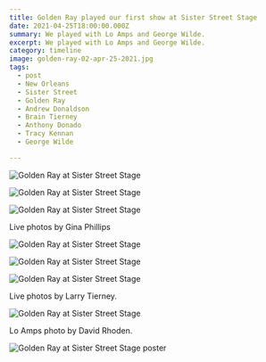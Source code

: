 ```yaml
---
title: Golden Ray played our first show at Sister Street Stage
date: 2021-04-25T18:00:00.000Z
summary: We played with Lo Amps and George Wilde.
excerpt: We played with Lo Amps and George Wilde.
category: timeline
image: golden-ray-02-apr-25-2021.jpg
tags:
  - post 
  - New Orleans
  - Sister Street
  - Golden Ray
  - Andrew Donaldson
  - Brain Tierney
  - Anthony Donado
  - Tracy Kennan
  - George Wilde

---
```


![Golden Ray at Sister Street Stage](/static/img/golden-ray-04-apr-25-2021.jpg "Golden Ray at Sister Street Stage")

![Golden Ray at Sister Street Stage](/static/img/golden-ray-05-apr-25-2021.jpg "Golden Ray at Sister Street Stage")

![Golden Ray at Sister Street Stage](/static/img/sister-street-pano-apr-25-2021.jpg "Golden Ray at Sister Street Stage")

Live photos by Gina Phillips

![Golden Ray at Sister Street Stage](/static/img/golden-ray-01-apr-25-2021.jpg "Golden Ray at Sister Street Stage")

![Golden Ray at Sister Street Stage](/static/img/golden-ray-brian-apr-25-2021.jpg "Golden Ray at Sister Street Stage")

![Golden Ray at Sister Street Stage](/static/img/golden-ray-02-apr-25-2021.jpg "Golden Ray at Sister Street Stage")

Live photos by Larry Tierney.

![Golden Ray at Sister Street Stage](/static/img/lo-amps-katie-apr-25-2021.jpg "Golden Ray at Sister Street Stage")

Lo Amps photo by David Rhoden.

![Golden Ray at Sister Street Stage poster](/static/img/SisterStreetStage-Apr-25-2021.png "Golden Ray at Sister Street Stage poster")

